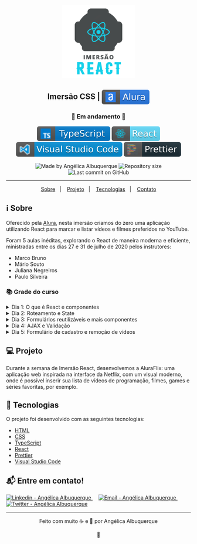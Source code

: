 <div align="center">
    <img src=".github\imersao-react.svg" width="200"/>
</div>

<h2 align="center">Imersão CSS | <img alt="badge alura" align="center" src=".github\alura.svg"></h2>
<h3 align="center">🚧 Em andamento 🚧</h3>

<p align="center">
<img alt="badge typescript" src=".github\badge-typescript.svg">
<img alt="badge react" src=".github\badge-react.svg">
<img alt="badge vscode" src=".github\badge-visual_studio_code.svg">
<img alt="badge prettier" src=".github\prettier-2.svg">
</p>

<p align="center">
<img alt="Made by Angélica Albuquerque" src="https://img.shields.io/badge/made%20by-Angélica Albuquerque-%20?color=15D1EA">
<img alt="Repository size" src="https://img.shields.io/github/repo-size/angelicaalbuquerque/imersao-react_alura?color=15D1EA">
<img alt="Last commit on GitHub" src="https://img.shields.io/github/last-commit/angelicaalbuquerque/imersao-react_alura?color=15D1EA">
</p>

---

<p align="center">
  <a href="#-sobre">Sobre</a>&nbsp;&nbsp;&nbsp;|&nbsp;&nbsp;&nbsp;
  <a href="#-Projeto">Projeto</a>&nbsp;&nbsp;&nbsp;|&nbsp;&nbsp;&nbsp;
  <a href="#-Tecnologias">Tecnologias</a>&nbsp;&nbsp;&nbsp;|&nbsp;&nbsp;&nbsp;
  <a href="#-Entre-em-contato">Contato</a>
</p>

## ℹ️ Sobre

<p>
Oferecido pela <a href="https://www.alura.com.br/imersao-react" target="_blank">Alura</a>, nesta imersão criamos do zero uma aplicação utilizando React para marcar e listar vídeos e filmes preferidos no YouTube.
</p>

<p>
Foram 5 aulas inéditas, explorando o React de maneira moderna e eficiente, ministradas entre os dias 27 e 31 de julho de 2020 pelos instrutores:

- Marco Bruno
- Mário Souto
- Juliana Negreiros
- Paulo Silveira
</p>

### 📚 Grade do curso

<details>
  <summary>Dia 1: O que é React e componentes</summary>

- Entender a popularização do React, componentes, Create React App, Styled Components e fazer o primeiro deploy.

</details>

<details>
  <summary>Dia 2: Roteamento e State</summary>

- Aprender sobre as páginas no estilo SPA, as vantagens do State e criação de um carrossel para os vídeos.

</details>

<details>
  <summary>Dia 3: Formulários reutilizáveis e mais componentes</summary>

- Explorar a fundo a criação de componentes, reutilizar lógicas comuns com hooks e criar campos de formulários animados.

</details>

<details>
  <summary>Dia 4: AJAX e Validação</summary>

- Entender o protocolo HTTP, aprender como enviar e buscar dados de um back-end, adicionar suporte de validação em nossos campos e colocar a cópia do seu projeto no ar.

</details>

<details>
  <summary>Dia 5: Formulário de cadastro e remoção de vídeos</summary>

- Finalizar o cadastro de vídeos, configurar remoções e conhecer melhor o mercado de React.

</details>

## 💻 Projeto

Durante a semana de Imersão React, desenvolvemos a AluraFlix: uma aplicação web inspirada na interface da Netflix, com um visual moderno, onde é possível inserir sua lista de vídeos de programação, filmes, games e séries favoritas, por exemplo.

</p>

## 🚀 Tecnologias

<p>O projeto foi desenvolvido com as seguintes tecnologias:</p>

- [HTML](https://www.w3schools.com/html/)
- [CSS](https://www.w3schools.com/css/)
- [TypeScript](https://www.typescriptlang.org/)
- [React](https://pt-br.reactjs.org/)
- [Prettier](https://prettier.io/)
- [Visual Studio Code](https://code.visualstudio.com/)

## 📬 Entre em contato!

<div align="left">
<a href="https://www.linkedin.com/in/angelica-albuquerque/" target="_blank" >
  <img alt="Linkedin - Angélica Albuquerque" src="https://img.shields.io/badge/Linkedin--%23F8952D?style=social&logo=linkedin">
</a> &nbsp;&nbsp;&nbsp;

<a href="mailto:angelica.o.albuquerque@gmail.com" target="_blank" >
  <img alt="Email - Angélica Albuquerque" src="https://img.shields.io/badge/Email--%23F8952D?style=social&logo=gmail">
</a> &nbsp;&nbsp;&nbsp;

<a href="https://twitter.com/angelica_oa/" target="_blank">
  <img alt="Twitter - Angélica Albuquerque" src="https://img.shields.io/twitter/url?label=Twitter&style=social&url=https%3A%2F%2Ftwitter.com%2Fangelica_oa">
</a>
</div>

---

<p align="center">
Feito com muito ☕ e 🖤 por Angélica Albuquerque
</p>

<p align="center">
👋 
</p>
